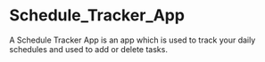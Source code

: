 # Schedule_Tracker_App
A Schedule Tracker App is an app which is used to track your daily schedules and used to add or delete tasks.
